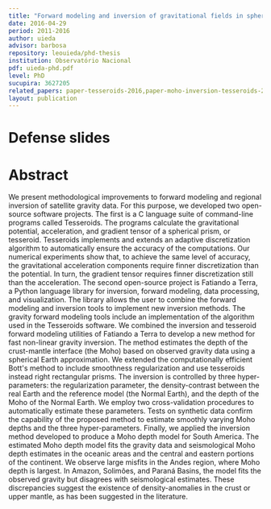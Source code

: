 ```yaml
---
title: "Forward modeling and inversion of gravitational fields in spherical coordinates"
date: 2016-04-29
period: 2011-2016
author: uieda
advisor: barbosa
repository: leouieda/phd-thesis
institution: Observatório Nacional
pdf: uieda-phd.pdf
level: PhD
sucupira: 3627205
related_papers: paper-tesseroids-2016,paper-moho-inversion-tesseroids-2016
layout: publication
---
```


# Defense slides

<script async class="speakerdeck-embed"
data-id="db1324af5ddc4183b5961497fd87b057" data-ratio="1.33333333333333"
src="//speakerdeck.com/assets/embed.js"></script>

# Abstract

We present methodological improvements to forward modeling and regional
inversion of satellite gravity data. For this purpose, we developed two
open-source software projects. The first is a C language suite of command-line
programs called Tesseroids. The programs calculate the gravitational potential,
acceleration, and gradient tensor of a spherical prism, or tesseroid.
Tesseroids implements and extends an adaptive discretization algorithm to
automatically ensure the accuracy of the computations. Our numerical
experiments show that, to achieve the same level of accuracy, the gravitational
acceleration components require finner discretization than the potential. In
turn, the gradient tensor requires finner discretization still than the
acceleration. The second open-source project is Fatiando a Terra, a Python
language library for inversion, forward modeling, data processing, and
visualization. The library allows the user to combine the forward modeling and
inversion tools to implement new inversion methods. The gravity forward
modeling tools include an implementation of the algorithm used in the
Tesseroids software. We combined the inversion and tesseroid forward modeling
utilities of Fatiando a Terra to develop a new method for fast non-linear
gravity inversion. The method estimates the depth of the crust-mantle interface
(the Moho) based on observed gravity data using a spherical Earth
approximation. We extended the computationally efficient Bott's method to
include smoothness regularization and use tesseroids instead right rectangular
prisms. The inversion is controlled by three hyper-parameters: the
regularization parameter, the density-contrast between the real Earth and the
reference model (the Normal Earth), and the depth of the Moho of the Normal
Earth. We employ two cross-validation procedures to automatically estimate
these parameters. Tests on synthetic data confirm the capability of the
proposed method to estimate smoothly varying Moho depths and the three
hyper-parameters. Finally, we applied the inversion method developed to produce
a Moho depth model for South America. The estimated Moho depth model fits the
gravity data and seismological Moho depth estimates in the oceanic areas and
the central and eastern portions of the continent. We observe large misfits in
the Andes region, where Moho depth is largest. In Amazon, Solimões, and Paraná
Basins, the model fits the observed gravity but disagrees with seismological
estimates. These discrepancies suggest the existence of density-anomalies in
the crust or upper mantle, as has been suggested in the literature.

